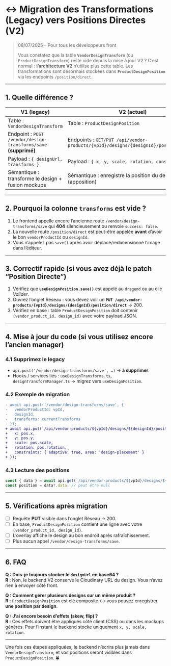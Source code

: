 # ↔️ Migration des **Transformations** (Legacy) vers **Positions Directes** (V2)

> 08/07/2025 – Pour tous les développeurs front
>
> Vous constatez que la table **`VendorDesignTransform`** (ou `ProductDesignTransform`) reste vide depuis la mise à jour V2 ? C’est normal : **l’architecture V2** n’utilise plus cette table. Les transformations sont désormais stockées dans **`ProductDesignPosition`** via les endpoints `/position/direct`.

---

## 1. Quelle différence ?

| V1 (legacy) | V2 (actuel) |
|-------------|-------------|
| Table : `VendorDesignTransform` | Table : `ProductDesignPosition` |
| Endpoint : `POST /vendor/design-transforms/save` **(supprimé)** | Endpoints : `GET/PUT /api/vendor-products/{vpId}/designs/{designId}/position/direct` |
| Payload : `{ designUrl, transforms }` | Payload : `{ x, y, scale, rotation, constraints? }` |
| Sémantique : transforme le design + fusion mockups | Sémantique : enregistre la position du design (apposition) |

---

## 2. Pourquoi la colonne `transforms` est vide ?

1. Le frontend appelle encore l’ancienne route `/vendor/design-transforms/save` qui **404** silencieusement ou renvoie `success: false`.  
2. La nouvelle route `/position/direct` est peut-être appelée **avant** dʼavoir le bon `vendorProductId` ou `designId`.  
3. Vous n’appelez pas `save()` après avoir déplacé/redimensionné l’image dans l’éditeur.

---

## 3. Correctif rapide (si vous avez déjà le patch “Position Directe”)

1. Vérifiez que **`useDesignPosition.save()`** est appelé au `dragend` ou au clic *Valider*.
2. Ouvrez l’onglet Réseau : vous devez voir un **`PUT /api/vendor-products/{vpId}/designs/{designId}/position/direct`** → 200.
3. Vérifiez en base : table `ProductDesignPosition` doit contenir `(vendor_product_id, design_id)` avec votre payload JSON.

---

## 4. Mise à jour du code (si vous utilisez encore l’ancien manager)

### 4.1 Supprimez le legacy
* `api.post('/vendor/design-transforms/save', …)` → **à supprimer**.
* Hooks / services liés : `useDesignTransforms.ts`, `designTransformManager.ts` → migrez vers `useDesignPosition`.

### 4.2 Exemple de migration

```diff
- await api.post('/vendor/design-transforms/save', {
-   vendorProductId: vpId,
-   designId,
-   transforms: currentTransforms
- });
+ await api.put(`/api/vendor-products/${vpId}/designs/${designId}/position/direct`, {
+   x: pos.x,
+   y: pos.y,
+   scale: pos.scale,
+   rotation: pos.rotation,
+   constraints: { adaptive: true, area: 'design-placement' }
+ });
```

### 4.3 Lecture des positions
```ts
const { data } = await api.get(`/api/vendor-products/${vpId}/designs/${designId}/position/direct`);
const position = data?.data; // peut être null
```

---

## 5. Vérifications après migration

- [ ] Requête **PUT** visible dans lʼonglet Réseau → 200.
- [ ] En base, `ProductDesignPosition` contient une ligne avec votre `(vendor_product_id, design_id)`.
- [ ] L’overlay affiche le design au bon endroit après rafraîchissement.
- [ ] Plus aucun appel `/vendor/design-transforms/save`.

---

## 6. FAQ

**Q : Dois-je toujours stocker le `designUrl` en base64 ?**  
**R :** Non, le backend V2 conserve le Cloudinary URL du design. Vous n’avez rien à envoyer côté front.

**Q : Comment gérer plusieurs designs sur un même produit ?**  
**R :** `ProductDesignPosition` est clé composite ↔ vous pouvez enregistrer **une position par design**.

**Q : J’ai encore besoin d’effets (skew, flip) ?**  
**R :** Ces effets doivent être appliqués côté client (CSS) ou dans les mockups générés. Pour l’instant le backend stocke uniquement `x, y, scale, rotation`.

---

Une fois ces étapes appliquées, le backend n’écrira plus jamais dans `VendorDesignTransform`, et vos positions seront visibles dans `ProductDesignPosition`. 🍀 